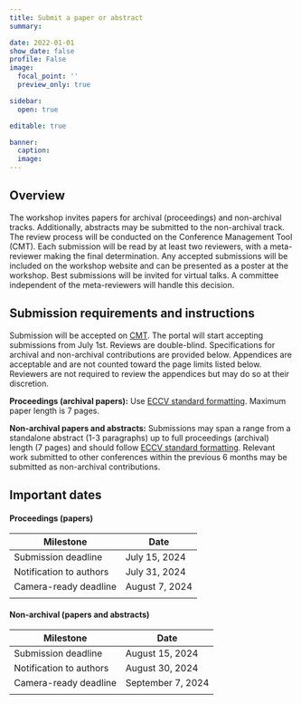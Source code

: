 ```yaml
---
title: Submit a paper or abstract
summary:

date: 2022-01-01
show_date: false
profile: False
image:
  focal_point: ''
  preview_only: true

sidebar:
  open: true

editable: true

banner:
  caption:
  image:
---
```


## Overview

The workshop invites papers for archival (proceedings) and non-archival tracks. Additionally, abstracts may be submitted to the non-archival track. The review process will be conducted on the Conference Management Tool (CMT). Each submission will be read by at least two reviewers, with a meta-reviewer making the final determination. Any accepted submissions will be included on the workshop website and can be presented as a poster at the workshop. Best submissions will be invited for virtual talks. A committee independent of the meta-reviewers will handle this decision.

## Submission requirements and instructions

Submission will be accepted on [CMT](https://cmt3.research.microsoft.com/CV4E2024). The portal will start accepting submissions from July 1st. Reviews are double-blind. Specifications for archival and non-archival contributions are provided below. Appendices are acceptable and are not counted toward the page limits listed below. Reviewers are not required to review the appendices but may do so at their discretion.

**Proceedings (archival papers):** Use [ECCV standard formatting](https://eccv.ecva.net/Conferences/2024/SubmissionPolicies). Maximum paper length is 7 pages.

**Non-archival papers and abstracts:** Submissions may span a range from a standalone abstract (1-3 paragraphs) up to full proceedings (archival) length (7 pages) and should follow [ECCV standard formatting](https://eccv.ecva.net/Conferences/2024/SubmissionPolicies). Relevant work submitted to other conferences within the previous 6 months may be submitted as non-archival contributions.


## Important dates


#### Proceedings (papers)

| Milestone | Date |
|-|-|
| Submission deadline | July 15, 2024 |
| Notification to authors | July 31, 2024 |
| Camera-ready deadline | August 7, 2024 |
|||

#### Non-archival (papers and abstracts)

| Milestone | Date |
|-|-|
| Submission deadline | August 15, 2024 |
| Notification to authors | August 30, 2024 |
| Camera-ready deadline | September 7, 2024 |
|||
